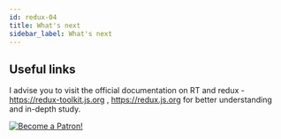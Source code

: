 ```yaml
---
id: redux-04
title: What's next
sidebar_label: What's next
---
```


## Useful links

I advise you to visit the official documentation on RT and redux - https://redux-toolkit.js.org , https://redux.js.org for better understanding and in-depth study.

[![Become a Patron!](/img/logo/patreon.jpg)](https://www.patreon.com/bePatron?u=31769291)
